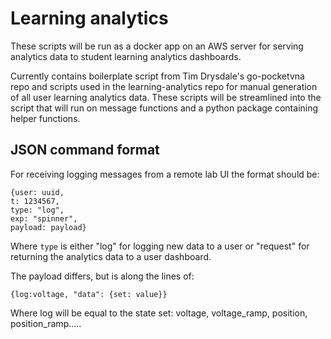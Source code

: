 # Learning analytics

These scripts will be run as a docker app on an AWS server for serving analytics data to student learning analytics dashboards.

Currently contains boilerplate script from Tim Drysdale's go-pocketvna repo and scripts used in the learning-analytics repo for manual generation of all user learning analytics data. These scripts will be streamlined into the script that will run on message functions and a python package containing helper functions.


## JSON command format

For receiving logging messages from a remote lab UI the format should be:

```
{user: uuid, 
t: 1234567, 
type: "log", 
exp: "spinner",
payload: payload}
```

Where ```type``` is either "log" for logging new data to a user or "request" for returning the analytics data to a user dashboard.

The payload differs, but is along the lines of:

```
{log:voltage, "data": {set: value}}
```

Where log will be equal to the state set: voltage, voltage_ramp, position, position_ramp.....